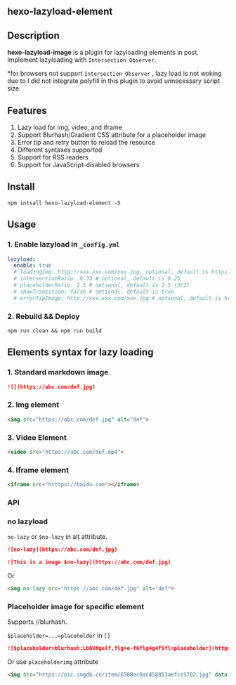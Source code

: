 ## hexo-lazyload-element

## Description

**hexo-lazyload-image** is a plugin for lazyloading elements in post. Implement lazyloading with `Intersection Observer`.

\*for browsers not support `Intersection Observer` , lazy load is not woking due to I did not integrate polyfill in this plugin to avoid unnecessary script size.

## Features

1. Lazy load for img, video, and iframe
2. Support Blurhash/Gradient CSS attribute for a placeholder image
3. Error tip and retry button to reload the resource
4. Different syntaxes supported
5. Support for RSS readers
6. Support for JavaScript-disabled browsers

## Install

```
npm intsall hexo-lazyload-element -S
```

## Usage

### 1. Enable lazyload in `_config.yml`

```yml _config.yml
lazyload:
  enable: true
  # loadingImg: http://xxx.xxx.com/xxx.jpg, optional, default is https://i.loli.wiki/public/240201/loading.svg
  # intersectionRatio: 0.33 # optional, default is 0.25
  # placeholderRatio: 1.5 # optional, default is 1.5 (3/2)
  #	showTransition: false # optional, default is true
  #	errorTipImage: http://xxx.xxx.com/xxx.jpg # optional, default is https://i.loli.wiki/public/240201/error-tip.svg
```

### 2. Rebuild && Deploy

```
npm run clean && npm run build
```

## Elements syntax for lazy loading

### 1. Standard markdown image

```markdown
![](https://abc.com/def.jpg)
```

### 2. Img element

```markdown
<img src="https://abc.com/def.jpg" alt="def">
```

### 3. Video Element

```markdown
<video src="https://abc.com/def.mp4">
```

### 4. Iframe element

```markdown
<iframe src="htttps://baidu.com"></iframe>
```

### API

### no lazyload

`no-lazy` or `$no-lazy` in alt attribute.

```markdown
![no-lazy](https://abc.com/def.jpg)
```

```markdown
![This is a image $no-lazy](https://abc.com/def.jpg)
```

Or

```markdown
<img no-lazy src="https://abc.com/def.jpg" alt="def">
```

### Placeholder image for specific element

Supports <url>/<gradient>/blurhash.

`$placeholder=...=placeholder` in `[]`

```markdown
![$placeholder=blurhash:Lb0V#qelf,flg+e-f6flg4g4f5fl=placeholder](https://pic.imgdb.cn/item/65558655c458853aef97be96.jpg)
```

Or use `placeholderimg` attribute

```markdown
<img src="https://pic.imgdb.cn/item/6588ec0ac458853aefce5702.jpg" data-placeholderimg="blurhash:L142;zITIA?wt8adadofjFjbbXk9">
```
